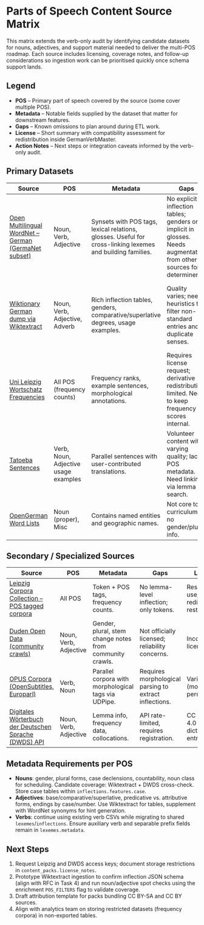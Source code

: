 # Parts of Speech Content Source Matrix

This matrix extends the verb-only audit by identifying candidate datasets for nouns, adjectives, and support material needed to deliver the multi-POS roadmap. Each source includes licensing, coverage notes, and follow-up considerations so ingestion work can be prioritised quickly once schema support lands.

## Legend
- **POS** – Primary part of speech covered by the source (some cover multiple POS).
- **Metadata** – Notable fields supplied by the dataset that matter for downstream features.
- **Gaps** – Known omissions to plan around during ETL work.
- **License** – Short summary with compatibility assessment for redistribution inside GermanVerbMaster.
- **Action Notes** – Next steps or integration caveats informed by the verb-only audit.

## Primary Datasets

| Source | POS | Metadata | Gaps | License | Action Notes |
| --- | --- | --- | --- | --- | --- |
| [Open Multilingual WordNet – German (GermaNet subset)](https://compling.hss.ntu.edu.sg/omw/) | Noun, Verb, Adjective | Synsets with POS tags, lexical relations, glosses. Useful for cross-linking lexemes and building families. | No explicit inflection tables; genders only implicit in glosses. Needs augmentation from other sources for determiners. | [Open Wordnet License](https://openwordnet-pp.sourceforge.net/license.php) (BSD-like, redistribution allowed with attribution). | Use as canonical lexeme spine. Map synset IDs to deterministic `lexeme_id`s and merge with inflectional data from Wiktionary dump. |
| [Wiktionary German dump via Wiktextract](https://kaikki.org/dictionary/German/index.html) | Noun, Verb, Adjective, Adverb | Rich inflection tables, genders, comparative/superlative degrees, usage examples. | Quality varies; needs heuristics to filter non-standard entries and duplicate senses. | CC BY-SA 3.0 – compatible if we preserve attribution and share-alike for distributed packs. | Primary inflection feed. Store revision IDs in `inflections.source_revision` for deterministic checksums, implement attribution bundler in `content_packs`, and drive noun/adjective pilot runs via enrichment `POS_FILTERS` once schema support lands. |
| [Uni Leipzig Wortschatz Frequencies](https://wortschatz.uni-leipzig.de/en/download) | All POS (frequency counts) | Frequency ranks, example sentences, morphological annotations. | Requires license request; derivative redistribution limited. Need to keep frequency scores internal. | Research license; data cannot be re-distributed. | Use for internal telemetry weights only (populate `telemetry_priorities.frequency_rank`). Store raw data outside shipped packs. |
| [Tatoeba Sentences](https://tatoeba.org/eng/downloads) | Verb, Noun, Adjective usage examples | Parallel sentences with user-contributed translations. | Volunteer content with varying quality; lacks POS metadata. Need linking via lemma search. | CC BY 2.0. Attribution required; remix allowed. | Leverage for contextual hints and partner drill exports. Record `content_packs` metadata with contributor attribution. |
| [OpenGerman Word Lists](https://github.com/elastic/rally-data/tree/master/geonames) | Noun (proper), Misc | Contains named entities and geographic names. | Not core to curriculum; no gender/plural info. | Apache 2.0. | Optional enrichment for advanced packs; treat as secondary pack with `content_packs.tier = "supplemental"`. |

## Secondary / Specialized Sources

| Source | POS | Metadata | Gaps | License | Action Notes |
| --- | --- | --- | --- | --- | --- |
| [Leipzig Corpora Collection – POS tagged corpora](https://wortschatz.uni-leipzig.de/en/download/german) | All POS | Token + POS tags, frequency counts. | No lemma-level inflection; only tokens. | Research use; redistribution restricted. | Use to validate scheduling heuristics and telemetry weights. Do not package raw corpora; only derived statistics. |
| [Duden Open Data (community crawls)](https://dumps.wikimedia.org/other/) | Noun, Verb, Adjective | Gender, plural, stem change notes from community crawls. | Not officially licensed; reliability concerns. | Inconsistent licensing. | Avoid for production packs but monitor for validation cross-checks. |
| [OPUS Corpora (OpenSubtitles, Europarl)](https://opus.nlpl.eu/) | Verb, Noun | Parallel corpora with morphological tags via UDPipe. | Requires morphological parsing to extract inflections. | Various (mostly permissive). | Use for AI-driven hint generation and telemetry. Record parser revision in `telemetry_priorities.metadata`. |
| [Digitales Wörterbuch der Deutschen Sprache (DWDS) API](https://www.dwds.de/d/api) | Noun, Verb, Adjective | Lemma info, frequency data, collocations. | API rate-limited, requires registration. | CC BY-SA 4.0 for dictionary entries. | Integrate via fetcher script to cross-validate lemma metadata. Respect attribution in pack notes. |

## Metadata Requirements per POS

- **Nouns**: gender, plural forms, case declensions, countability, noun class for scheduling. Candidate coverage: Wiktextract + DWDS cross-check. Store case tables within `inflections.features.case`.  
- **Adjectives**: base/comparative/superlative, predicative vs. attributive forms, endings by case/number. Use Wiktextract for tables, supplement with WordNet synonyms for hint generation.  
- **Verbs**: continue using existing verb CSVs while migrating to shared `lexemes`/`inflections`. Ensure auxiliary verb and separable prefix fields remain in `lexemes.metadata`.

## Next Steps

1. Request Leipzig and DWDS access keys; document storage restrictions in `content_packs.license_notes`.
2. Prototype Wiktextract ingestion to confirm inflection JSON schema (align with RFC in Task 4) and run noun/adjective spot checks using the enrichment `POS_FILTERS` flag to validate coverage.
3. Draft attribution template for packs bundling CC BY-SA and CC BY sources.
4. Align with analytics team on storing restricted datasets (frequency corpora) in non-exported tables.
